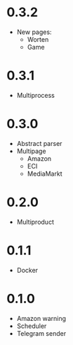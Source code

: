 # 0.3.2
* New pages:
    * Worten
    * Game

# 0.3.1
* Multiprocess

# 0.3.0
* Abstract parser
* Multipage
    * Amazon
    * ECI
    * MediaMarkt

# 0.2.0
* Multiproduct

# 0.1.1
* Docker

# 0.1.0
* Amazon warning
* Scheduler
* Telegram sender